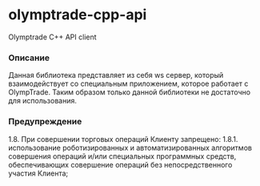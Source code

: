 # olymptrade-cpp-api
Olymptrade C++ API client

### Описание

Данная библиотека представляет из себя ws сервер, который взаимодействует со специальным приложением, которое работает с OlympTrade. Таким образом только данной библиотеки не достаточно для использования.


### Предупреждение

1.8. При совершении торговых операций Клиенту запрещено:
1.8.1. использование роботизированных и автоматизированных алгоритмов
совершения операций и/или специальных программных средств,
обеспечивающих совершение операций без непосредственного участия
Клиента;